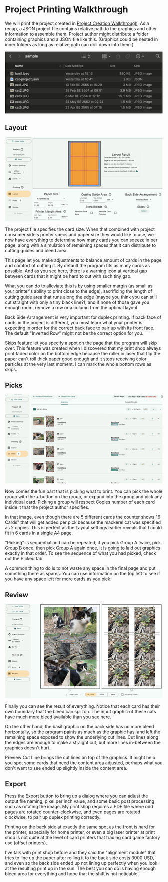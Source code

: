 # Project Printing Walkthrough

We will print the project created in [Project Creation Walkthrough](../create/create.md). As a recap, a JSON project file contains relative path to the graphics and other information to assemble them. Project author might distribute a folder containing graphics and a JSON file like this. (Graphics could be nested in inner folders as long as relative path can drill down into them.)

![Project Folder](image/project-folder.png)

## Layout

![Layout Tab](image/layout.png)

The project file specifies the card size. When that combined with project consumer side's printer specs and paper size they would like to use, we now have everything to determine how many cards you can sqeeze in per page, along with a simulation of remaining spaces that it can distribute to cutting guides and bleed area.

This page let you make adjustments to balance amount of cards in the page and comfort of cutting it. By default the program fits as many cards as possible. And as you see here, there is a warning icon at vertical gap between cards that it might be hard to cut with such tiny gap.

What you can do to alleviate this is by using smaller margin (as small as your printer's ability to print close to the edge), sacrificing the length of cutting guide area that runs along the edge (maybe you think you can still cut straight with only a tiny black line?), and if none of those gave you enough room, remove a row or a column from the optimal layout.

Back Side Arrangement is very important for duplex printing. If back face of cards in the project is different, you must learn what your printer is expecting in order for the correct back face to pair up with its front face. The default "Inverted Row" might not be the correct option for you.

Skips feature let you specify a spot on the page that the program will skip over. This feature was created when I discovered that my print shop always print faded color on the bottom edge because the roller in laser that flip the paper can't roll thick paper good enough and it stops receiving color particles at the very last moment. I can mark the whole bottom rows as skips.

## Picks

![Picks Tab](image/picks.png)

Now comes the fun part that is picking what to print. You can pick the whole group with the + button on the group, or expand into the group and pick any individual card. Picking a group will respect Copies number of each card inside it that the project author specifies.

In that image, even though there are 5 different cards the counter shows "6 Cards" that will get added per pick because the mackerel cat was specified as 2 copies. This is perfect as the Layout settings earlier reveals that I could fit in 6 cards in a single A4 page.

"Picking" is sequential and can be repeated, if you pick Group A twice, pick Group B once, then pick Group A again once, it is going to laid out graphics exactly in that order. To see the sequence of what you had picked, check out the Picked tab.

A common thing to do is to not waste any space in the final page and put something there as spares. You can use information on the top left to see if you have any space left for more cards as you pick.

## Review

![Review Tab](image/review.png)

Finally you can see the result of everything. Notice that each card has their own boundary that the bleed can spill on. The input graphic of these cats have much more bleed available than you see here.

On the other hand, the basil graphic on the back side has no more bleed horizontally, so the program paints as much as the graphic has, and left the remaining space exposed to show the underlying cut lines. Cut lines along the edges are enough to make a straight cut, but more lines in-between the graphics doesn't hurt.

Preview Cut Line brings the cut lines on top of the graphics. It might help you spot some cards that need the content area adjusted, perhaps what you don't want to see ended up slightly inside the content area.

## Export

Press the Export button to bring up a dialog where you can adjust the output file naming, pixel per inch value, and some basic post processing such as rotating the image. My print shop requires a PDF file where odd pages are rotated counter-clockwise, and even pages are rotated clockwise, to pair up duplex printing correctly. 

Printing on the back side at exactly the same spot as the front is hard for the printer, especially for home printer, or even a big laser printer at print shop is not quite at the level of card printers that trading card game factory use (offset printers).

I've talk with print shop before and they said the "alignment module" that tries to line up the paper after rolling it to the back side costs 3000 USD, and even so the back side ended up not lining up perfectly when you look at the resulting print up in the sun. The best you can do is having enough bleed area for everything and hope that the shift is not noticable.